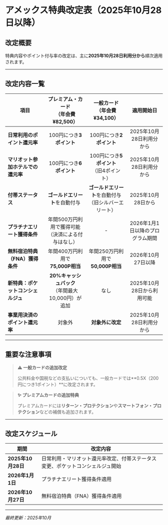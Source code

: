 # アメックス特典改定表（2025年10月28日以降）

## 改定概要
特典内容やポイント付与率の改定は、主に**2025年10月28日利用分から**順次適用されます。

---

## 改定内容一覧

| 項目 | プレミアム・カード<br>（年会費 ¥82,500） | 一般カード<br>（年会費 ¥34,100） | 適用開始日 |
|------|:---:|:---:|:---:|
| **日常利用のポイント還元率** | 100円につき**3ポイント** | 100円につき**2ポイント** | 2025年10月28日利用分から |
| **マリオット参加ホテルでの還元率** | 100円につき**6ポイント** | 100円につき**5ポイント**<br>（旧4ポイント） | 2025年10月28日利用分から |
| **付帯ステータス** | **ゴールドエリート**を自動付与 | **ゴールドエリート**を自動付与<br>（旧シルバーエリート） | 2025年10月28日から |
| **プラチナエリート獲得条件** | 年間500万円利用で獲得可能<br>（決済による付与はなし） | - | 2026年1月1日以降のプログラム期間 |
| **無料宿泊特典（FNA）獲得条件** | 年間400万円利用で<br>**75,000P相当** | 年間250万円利用で<br>**50,000P相当** | 2026年10月27日以降 |
| **新特典：ポケットコンシェルジュ** | **20%キャッシュバック**<br>（年間最大10,000円）が追加 | なし | 2025年10月28日から利用可能 |
| **事業用決済のポイント還元率** | 対象外 | **対象外に改定** | 2025年10月28日利用分から |

---

## 重要な注意事項

> **⚠️ 一般カードの追加改定**
> 
> 公共料金や国税などの支払いについても、一般カードでは**0.5X（200円につき1ポイント）**に改定されます。

> **✨ プレミアムカードの追加特典**
> 
> プレミアムカードには**リターン・プロテクション**や**スマートフォン・プロテクション**などの補償も追加されます。

---

## 改定スケジュール

| 期間 | 改定内容 |
|------|----------|
| **2025年10月28日** | 日常利用・マリオット還元率改定、付帯ステータス変更、ポケットコンシェルジュ開始 |
| **2026年1月1日** | プラチナエリート獲得条件適用 |
| **2026年10月27日** | 無料宿泊特典（FNA）獲得条件適用 |

---

*最終更新：2025年10月*
